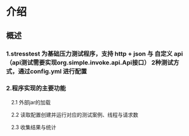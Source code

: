 # 介绍
## 概述
### 1.stresstest 为基础压力测试程序，支持 http + json 与 自定义 api（api测试需要实现org.simple.invoke.api.Api接口） 2种测试方式，通过config.yml 进行配置

### 2.程序实现的主要功能

&emsp;2.1 外部jar的加载

&emsp;2.2 读取配置创建并运行对应的测试案例、线程与请求数

&emsp;2.3 收集结果与统计
